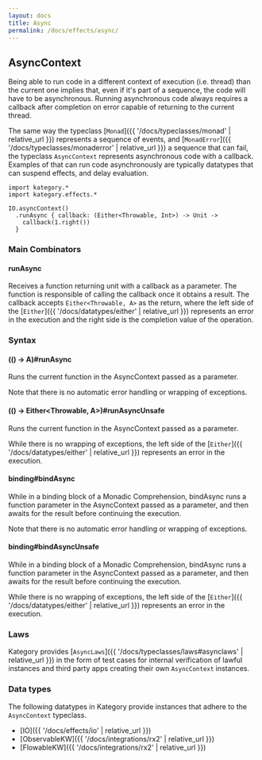 ```yaml
---
layout: docs
title: Async
permalink: /docs/effects/async/
---
```


## AsyncContext

Being able to run code in a different context of execution (i.e. thread) than the current one implies that, even if it's part of a sequence, the code will have to be asynchronous.
Running asynchronous code always requires a callback after completion on error capable of returning to the current thread.

The same way the typeclass [`Monad`]({{ '/docs/typeclasses/monad' | relative_url }}) represents a sequence of events, and [`MonadError`]({{ '/docs/typeclasses/monaderror' | relative_url }}) a sequence that can fail, the typeclass `AsyncContext` represents asynchronous code with a callback.
Examples of that can run code asynchronously are typically datatypes that can suspend effects, and delay evaluation.

```kotlin:ank
import kategory.*
import kategory.effects.*

IO.asyncContext()
  .runAsync { callback: (Either<Throwable, Int>) -> Unit -> 
    callback(1.right()) 
  }
```

### Main Combinators

#### runAsync

Receives a function returning unit with a callback as a parameter.
The function is responsible of calling the callback once it obtains a result.
The callback accepts `Either<Throwable, A>` as the return, where the left side of the [`Either`]({{ '/docs/datatypes/either' | relative_url }}) represents an error in the execution and the right side is the completion value of the operation.

### Syntax

#### (() -> A)#runAsync

Runs the current function in the AsyncContext passed as a parameter.

Note that there is no automatic error handling or wrapping of exceptions.

#### (() -> Either<Throwable, A>)#runAsyncUnsafe

Runs the current function in the AsyncContext passed as a parameter.

While there is no wrapping of exceptions, the left side of the [`Either`]({{ '/docs/datatypes/either' | relative_url }}) represents an error in the execution.

#### binding#bindAsync

While in a binding block of a Monadic Comprehension, bindAsync runs a function parameter in the AsyncContext passed as a parameter,
and then awaits for the result before continuing the execution.

Note that there is no automatic error handling or wrapping of exceptions.

#### binding#bindAsyncUnsafe

While in a binding block of a Monadic Comprehension, bindAsync runs a function parameter in the AsyncContext passed as a parameter,
and then awaits for the result before continuing the execution.

While there is no wrapping of exceptions, the left side of the [`Either`]({{ '/docs/datatypes/either' | relative_url }}) represents an error in the execution.

### Laws

Kategory provides [`AsyncLaws`]({{ '/docs/typeclasses/laws#asynclaws' | relative_url }}) in the form of test cases for internal verification of lawful instances and third party apps creating their own `AsyncContext` instances.

### Data types

The following datatypes in Kategory provide instances that adhere to the `AsyncContext` typeclass.

- [IO]({{ '/docs/effects/io' | relative_url }})
- [ObservableKW]({{ '/docs/integrations/rx2' | relative_url }})
- [FlowableKW]({{ '/docs/integrations/rx2' | relative_url }})
